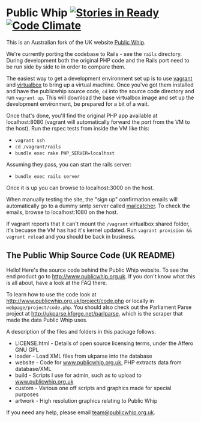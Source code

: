 # Public Whip [![Stories in Ready](https://badge.waffle.io/openaustralia/publicwhip.png?label=ready)](https://waffle.io/openaustralia/publicwhip) [![Code Climate](https://codeclimate.com/github/openaustralia/publicwhip.png)](https://codeclimate.com/github/openaustralia/publicwhip)

This is an Australian fork of the UK website [Public Whip](http://www.publicwhip.org.uk/).

We're currently porting the codebase to Rails - see the `rails` directory.
During development both the original PHP code and the Rails port need to be run
side by side to in order to compare them.

The easiest way to get a development environment set up is to use [vagrant][1]
and [virtualbox][2] to bring up a virtual machine. Once you've got them
installed and have the publicwhip source code, `cd` into the source code
directory and run `vagrant up`. This will download the base virtualbox image
and set up the development environment, be prepared for a bit of a wait.

Once that's done, you'll find the original PHP app available at localhost:8080
(vagrant will automatically forward the port from the VM to the host). Run the
rspec tests from inside the VM like this:

* `vagrant ssh`
* `cd /vagrant/rails`
* `bundle exec rake PHP_SERVER=localhost`

Assuming they pass, you can start the rails server:

* `bundle exec rails server`

Once it is up you can browse to localhost:3000 on the host.

When manually testing the site, the "sign up" confirmation emails will
automatically go to a dummy smtp server called [mailcatcher][3]. To check the
emails, browse to localhost:1080 on the host.

If vagrant reports that it can't mount the `/vagrant` virtualbox shared folder,
it's becuase the VM has had it's kernel updated. Run
`vagrant provision && vagrant reload` and you should be back in business.

[1]: http://www.vagrantup.com/
[2]: https://www.virtualbox.org/
[3]: http://mailcatcher.me/

The Public Whip Source Code (UK README)
---------------------------------------

Hello!  Here's the source code behind the Public Whip website.  To see the end
product go to http://www.publicwhip.org.uk.  If you don't know what this is all
about, have a look at the FAQ there.

To learn how to use the code look at http://www.publicwhip.org.uk/project/code.php
or locally in `webpage/project/code.php`.  You should also check out the
Parliament Parse project at http://ukparse.kforge.net/parlparse, which is the
scraper that made the data Public Whip uses.

A description of the files and folders in this package follows.

* LICENSE.html - Details of open source licensing terms, under the Affero GNU GPL
* loader    - Load XML files from ukparse into the database
* website   - Code for www.publicwhip.org.uk, PHP extracts data from database/XML
* build     - Scripts I use for admin, such as to upload to www.publicwhip.org.uk
* custom    - Various one off scripts and graphics made for special purposes
* artwork   - High resolution graphics relating to Public Whip

If you need any help, please email team@publicwhip.org.uk.
